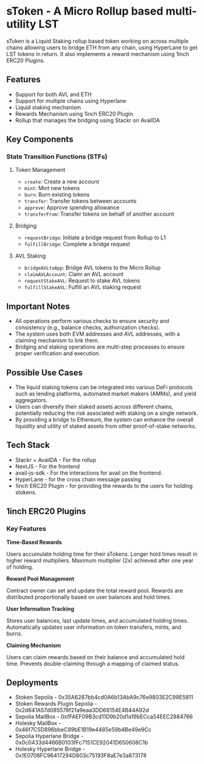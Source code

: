 # sToken - A Micro Rollup based multi-utility LST

sToken is a Liquid Staking rollup based token working on across multiple chains allowing users to bridge ETH from any chain, using HyperLane to get LST tokens in return. It also implements a reward mechanism using 1inch ERC20 Plugins.
## Features

- Support for both AVL and ETH
- Support for multiple chains using Hyperlane
- Liquid staking mechanism
- Rewards Mechanism using 1inch ERC20 Plugin.
- Rollup that manages the bridging using Stackr on AvailDA

## Key Components

### State Transition Functions (STFs)

1. Token Management
   - `create`: Create a new account
   - `mint`: Mint new tokens
   - `burn`: Burn existing tokens
   - `transfer`: Transfer tokens between accounts
   - `approve`: Approve spending allowance
   - `transferFrom`: Transfer tokens on behalf of another account

2. Bridging
   - `requestBridge`: Initiate a bridge request from Rollup to L1
   - `fulfillBridge`: Complete a bridge request

3. AVL Staking
   - `bridgeAVLtoApp`: Bridge AVL tokens to the Micro Rollup
   - `claimAVLAccount`: Claim an AVL account
   - `requestStakeAVL`: Request to stake AVL tokens
   - `fulfillStakeAVL`: Fulfill an AVL staking request


## Important Notes

- All operations perform various checks to ensure security and consistency (e.g., balance checks, authorization checks).
- The system uses both EVM addresses and AVL addresses, with a claiming mechanism to link them.
- Bridging and staking operations are multi-step processes to ensure proper verification and execution.

## Possible Use Cases
- The liquid staking tokens can be integrated into various DeFi protocols such as lending platforms, automated market makers (AMMs), and yield aggregators.
- Users can diversify their staked assets across different chains, potentially reducing the risk associated with staking on a single network.
- By providing a bridge to Ethereum, the system can enhance the overall liquidity and utility of staked assets from other proof-of-stake networks.

## Tech Stack

- Stackr + AvailDA - For the rollup
- NextJS - For the frontend
- avail-js-sdk - For the interactions for avail on the frontend.
- HyperLane - for the cross chain message passing
- 1inch ERC20 Plugin - for providing the rewards to the users for holding stokens.

## 1inch ERC20 Plugins
### Key Features

**Time-Based Rewards**

Users accumulate holding time for their sTokens.
Longer hold times result in higher reward multipliers.
Maximum multiplier (2x) achieved after one year of holding.


**Reward Pool Management**

Contract owner can set and update the total reward pool.
Rewards are distributed proportionally based on user balances and hold times.


**User Information Tracking**

Stores user balances, last update times, and accumulated holding times.
Automatically updates user information on token transfers, mints, and burns.


**Claiming Mechanism**

Users can claim rewards based on their balance and accumulated hold time.
Prevents double-claiming through a mapping of claimed status.


## Deployments
- Stoken Sepolia - 0x35A6287bb4cd0A6b13AbA9c76e9803E2C99E5811
- Stoken Rewards Plugin Sepolia - 0x2d641A57d085578f21a9eaa3DD68154E4B44A92d
- Sepolia MailBox - 0xfFAEF09B3cd11D9b20d1a19bECca54EEC2884766
- Holesky MailBox - 0x46f7C5D896bbeC89bE1B19e4485e59b4Be49e9Cc
- Sepolia Hyperlane Bridge - 0x0c0433d4466B0103fFc7151CE92041D650608C1b 
- Holesky Hyperlane Bridge - 0x1E0708FC96417294D803c75193F8aE7e3a873178